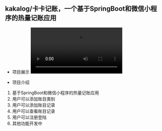 ## kakalog/卡卡记账，一个基于SpringBoot和微信小程序的热量记账应用

- 项目展示
<video src="show.mp4" controls title="Title"></video>

- 项目介绍

1. 基于SpringBoot和微信小程序的热量记账应用
2. 用户可以添加账目类别
3. 用户可以添加账目记录
4. 用户可以查看账目记录
5. 用户可以注册登陆
6. 其他功能开发中